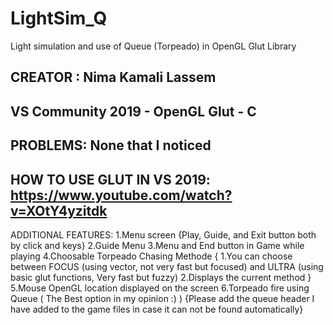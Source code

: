 # LightSim_Q
Light simulation and use of Queue (Torpeado) in OpenGL Glut Library

CREATOR : Nima Kamali Lassem
----------
VS Community 2019 - OpenGL Glut - C 
----------
PROBLEMS: None that I noticed
----------
HOW TO USE GLUT IN VS 2019: https://www.youtube.com/watch?v=XOtY4yzitdk 
----------
ADDITIONAL FEATURES:
1.Menu screen
    {Play, Guide, and Exit button both by click and keys}
2.Guide Menu
3.Menu and End button in Game while playing
4.Choosable Torpeado Chasing Methode
    {
     1.You can choose between FOCUS (using vector, not very fast but focused) and ULTRA (using basic glut functions, Very fast but fuzzy)
     2.Displays the current method
     }
5.Mouse OpenGL location displayed on the screen
6.Torpeado fire using Queue ( The Best option in my opinion :) )
    {Please add the queue header I have added to the game files in case it can not be found automatically}
